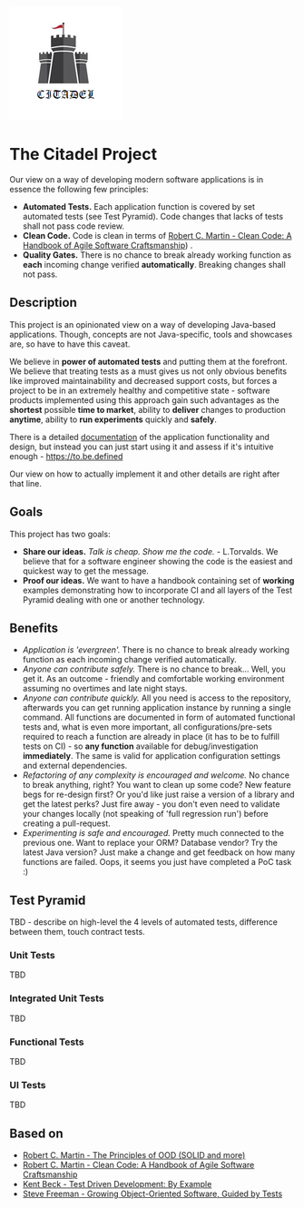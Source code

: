 ![](logo.png)

# The Citadel Project

Our view on a way of developing modern software applications is in essence the following few principles:

* **Automated Tests.** Each application function is covered by set automated tests (see Test Pyramid). Code changes that
  lacks of tests shall not pass code review.
* **Clean Code.** Code is clean in terms
  of [Robert C. Martin - Clean Code: A Handbook of Agile Software Craftsmanship](https://www.amazon.com/Clean-Code-Handbook-Software-Craftsmanship/dp/0132350882))
  .
* **Quality Gates.** There is no chance to break already working function as **each** incoming change verified
  **automatically**. Breaking changes shall not pass.

## Description
This project is an opinionated view on a way of developing Java-based applications. Though, concepts are not
Java-specific, tools and showcases are, so have to have this caveat.

We believe in **power of automated tests** and putting them at the forefront. We believe that treating tests as a must
gives us not only obvious benefits like improved maintainability and decreased support costs, but forces a project to be
in an extremely healthy and competitive state - software products implemented using this approach gain such advantages
as the **shortest** possible **time to market**, ability to **deliver** changes to production **anytime**, ability to
**run experiments** quickly and **safely**.

There is a detailed [documentation](doc/index.md) of the application functionality and design, but instead you can just
start using it and assess if it's intuitive enough - https://to.be.defined

Our view on how to actually implement it and other details are right after that line.

## Goals

This project has two goals:

* **Share our ideas.** _Talk is cheap. Show me the code._ - L.Torvalds. We believe that for a software engineer showing
  the code is the easiest and quickest way to get the message.
* **Proof our ideas.** We want to have a handbook containing set of **working** examples demonstrating how to
  incorporate CI and all layers of the Test Pyramid dealing with one or another technology.

## Benefits

* _Application is 'evergreen'._ There is no chance to break already working function as each incoming change verified
  automatically.
* _Anyone can contribute safely._ There is no chance to break... Well, you get it. As an outcome - friendly and
  comfortable working environment assuming no overtimes and late night stays.
* _Anyone can contribute quickly._ All you need is access to the repository, afterwards you can get running application
  instance by running a single command. All functions are documented in form of automated functional tests and, what is
  even more important, all configurations/pre-sets required to reach a function are already in place (it has to be to
  fulfill tests on CI) - so **any function** available for debug/investigation **immediately**. The same is valid for
  application configuration settings and external dependencies.
* _Refactoring of any complexity is encouraged and welcome._ No chance to break anything, right? You want to clean up
  some code? New feature begs for re-design first? Or you'd like just raise a version of a library and get the latest
  perks? Just fire away - you don't even need to validate your changes locally (not speaking of 'full regression run')
  before creating a pull-request.
* _Experimenting is safe and encouraged._ Pretty much connected to the previous one. Want to replace your ORM? Database
  vendor? Try the latest Java version? Just make a change and get feedback on how many functions are failed. Oops, it
  seems you just have completed a PoC task :)

## Test Pyramid

TBD - describe on high-level the 4 levels of automated tests, difference between them, touch contract tests.

### Unit Tests

TBD

### Integrated Unit Tests

TBD

### Functional Tests

TBD

### UI Tests

TBD

## Based on

* [Robert C. Martin - The Principles of OOD (SOLID and more)](http://www.butunclebob.com/ArticleS.UncleBob.PrinciplesOfOod)
* [Robert C. Martin - Clean Code: A Handbook of Agile Software Craftsmanship](https://www.amazon.com/Clean-Code-Handbook-Software-Craftsmanship/dp/0132350882)
* [Kent Beck - Test Driven Development: By Example](https://www.amazon.com/Test-Driven-Development-Kent-Beck/dp/0321146530)
* [Steve Freeman - Growing Object-Oriented Software, Guided by Tests](https://www.amazon.com/Growing-Object-Oriented-Software-Guided-Tests/dp/0321503627) 
